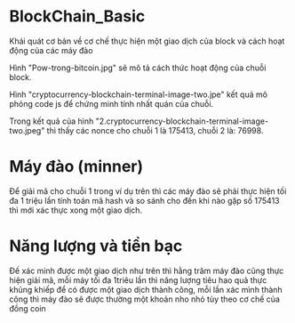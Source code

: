 # BlockChain_Basic
Khái quát cơ bản về cơ chế thực hiện một giao dịch của block và cách hoạt động của các máy đào

Hình "Pow-trong-bitcoin.jpg" sẽ mô tả cách thức hoạt động của chuỗi block.

Hình "cryptocurrency-blockchain-terminal-image-two.jpe" kết quả mô phỏng code js để chứng minh tính nhất quán của chuỗi.

Trong kết quả của hình "2.cryptocurrency-blockchain-terminal-image-two.jpeg" thì thấy các nonce cho chuỗi 1 là 175413, chuỗi 2 là: 76998.

# Máy đào (minner)
Để giải mã cho chuỗi 1 trong ví dụ trên thì các máy đào sẽ phải thực hiện tối đa 1 triệu lần tính toán mã hash và so sánh cho đến khi nào gặp số 175413 thì mới xác thực xong một giao dịch.


# Năng lượng và tiền bạc
Đế xác minh được một giao dịch như trên thì hằng trăm máy đào cũng thực hiện giải mã, mỗi máy tối đa 1triêu lần thì năng lượng tiêu hao quả thực khủng khiếp để có được một giao dịch thành công, mỗi lần xác mình thành công thì máy đào sẽ được thường một khoản nho nhỏ tùy theo cơ chế của đồng coin
